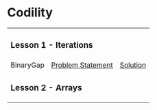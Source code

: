 # **Codility**

<table>
    <tr>
        <td colspan="3"><h3>Lesson 1 - Iterations</h3></td>
    </tr>
    <tr>
        <td>BinaryGap</td>
        <td><a href=".NET/01_Iterations/BinaryGap.md">Problem Statement</a></td>
        <td><a href=".NET/01_Iterations/BinaryGap.cs">Solution</a></td>
    </tr>
    <tr>
        <td colspan="3"><h3>Lesson 2 - Arrays</h3></td>
    </tr>
</table>
